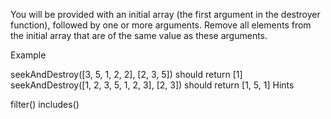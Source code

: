 You will be provided with an initial array (the first argument in the destroyer function), followed by one or more arguments. Remove all elements from the initial array that are of the same value as these arguments.

Example

seekAndDestroy([3, 5, 1, 2, 2], [2, 3, 5]) should return [1]
seekAndDestroy([1, 2, 3, 5, 1, 2, 3], [2, 3]) should return [1, 5, 1]
Hints

filter()
includes()